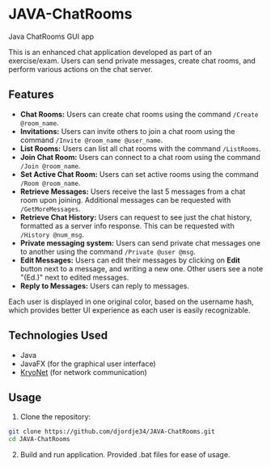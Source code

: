 # JAVA-ChatRooms
Java ChatRooms GUI app

This is an enhanced chat application developed as part of an exercise/exam. Users can send private messages, create chat rooms, and perform various actions on the chat server.

## Features

- **Chat Rooms:** Users can create chat rooms using the command `/Create @room_name`.
- **Invitations:** Users can invite others to join a chat room using the command `/Invite @room_name @user_name`.
- **List Rooms:** Users can list all chat rooms with the command `/ListRooms`.
- **Join Chat Room:** Users can connect to a chat room using the command `/Join @room_name`.
- **Set Active Chat Room:** Users can set active rooms using the command `/Room @room_name`.
- **Retrieve Messages:** Users receive the last 5 messages from a chat room upon joining. Additional messages can be requested with `/GetMoreMessages`.
- **Retrieve Chat History:** Users can request to see just the chat history, formatted as a server info response. This can be requested with `/History @num_msg`.
- **Private messaging system:** Users can send private chat messages one to another using the command `/Private @user @msg`.
- **Edit Messages:** Users can edit their messages by clicking on **Edit** button next to a message, and writing a new one. Other users see a note "(Ed.)" next to edited messages.
- **Reply to Messages:** Users can reply to messages.

Each user is displayed in one original color, based on the username hash, which provides better UI experience as each user is easily recognizable.

## Technologies Used

- Java
- JavaFX (for the graphical user interface)
- [KryoNet](https://github.com/EsotericSoftware/kryonet) (for network communication)

## Usage

1. Clone the repository:

```bash
git clone https://github.com/djordje34/JAVA-ChatRooms.git
cd JAVA-ChatRooms
```
2. Build and run application. Provided .bat files for ease of usage.
   
